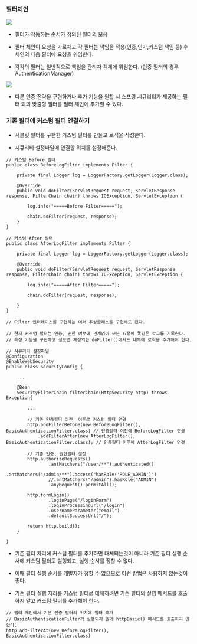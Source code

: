 ### 필터체인

<img src="https://github.com/pansakr/TIL/assets/118809108/ba82d1e1-626b-4795-8e19-d01c4e28dacd">

* 필터가 작동하는 순서가 정의된 필터의 모음

* 필터 체인이 요청을 가로채고 각 필터는 책임을 적용(인증,인가,커스텀 책임 등) 후 체인의 다음 필터에 요청을 위임한다.

* 각각의 필터는 일반적으로 책임을 관리자 객체에 위임한다. (인증 필터의 경우 AuthenticationManager)

<img src="https://github.com/pansakr/TIL/assets/118809108/2db7d20d-a341-4bb2-abee-b141273e7fe7">

* 다른 인증 전략을 구현하거나 추가 기능을 원할 시 스프링 시큐리티가 제공하는 필터 외의 맞춤형 필터를 필터 체인에 추가할 수 있다.


### 기존 필터에 커스텀 필터 연결하기

* 서블릿 필터를 구현한 커스텀 필터를 만들고 로직을 작성한다.

* 시큐리티 설정파일에 연결할 위치를 설정해준다.

```
// 커스텀 Before 필터
public class BeforeLogFilter implements Filter {

    private final Logger log = LoggerFactory.getLogger(Logger.class);

    @Override
    public void doFilter(ServletRequest request, ServletResponse response, FilterChain chain) throws IOException, ServletException {

        log.info("=====Before Filter=====");

        chain.doFilter(request, response);
    }
}

// 커스텀 After 필터
public class AfterLogFilter implements Filter {

    private final Logger log = LoggerFactory.getLogger(Logger.class);

    @Override
    public void doFilter(ServletRequest request, ServletResponse response, FilterChain chain) throws IOException, ServletException {

        log.info("=====After Filter=====");

        chain.doFilter(request, response);

    }
}

// Filter 인터페이스를 구현하는 여러 추상클래스을 구현해도 된다.

// 현재 커스텀 필터는 인증, 권한 여부에 관계없이 모든 요청에 똑같은 로그를 기록한다.  
// 특정 기능을 구현하고 싶으면 재정의한 doFilter()메서드 내부에 로직을 추가해야 한다.

// 시큐리티 설정파일
@Configuration
@EnableWebSecurity
public class SecurityConfig {

    ...

    @Bean
    SecurityFilterChain filterChain(HttpSecurity http) throws Exception{

        ...

        // 기존 인증필터 이전, 이후로 커스텀 필터 연결
        http.addFilterBefore(new BeforeLogFilter(), BasicAuthenticationFilter.class) // 인증필터 이전에 BeforeLogFilter 연결
            .addFilterAfter(new AfterLogFilter(), BasicAuthenticationFilter.class); // 인증필터 이후에 AfterLogFilter 연결

        // 기존 인증, 권한필터 설정
        http.authorizeRequests()
                .antMatchers("/user/**").authenticated()
                .antMatchers("/admin/**").access("hasRole('ROLE_ADMIN')")
                //.antMatchers("/admin").hasRole("ADMIN")
                .anyRequest().permitAll();

        http.formLogin()
                .loginPage("/loginForm")
                .loginProcessingUrl("/login")
                .usernameParameter("email")
                .defaultSuccessUrl("/");

        return http.build();
    }

}
```

* 기존 필터 자리에 커스텀 필터를 추가하면 대체되는것이 아니라 기존 필터 실행 순서에 커스텀 필터도 실행되고, 실행 순서를 정할 수 없다.

* 이때 필터 실행 순서를 개발자가 정할 수 없으므로 이런 방법은 사용하지 않는것이 좋다.

* 기존 필터 실행 자리를 커스텀 필터로 대체하려면 기존 필터의 실행 메서드를 호출하지 말고 커스텀 필터를 추가해야 한다.

```
// 필터 체인에서 기본 인증 필터의 위치에 필터 추가
// BasicAuthenticationFilter가 실행되지 않게 httpBasic() 메서드를 호출하지 않았다.
http.addFilterAt(new BeforeLogFilter(), BasicAuthenticationFilter.class) 
```
